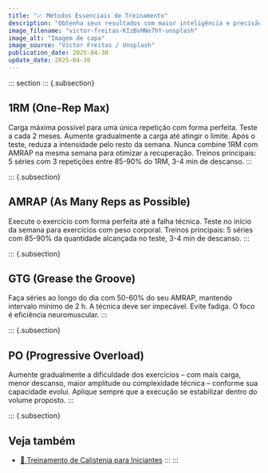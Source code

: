 ```yaml
---
title: "📈 Métodos Essenciais de Treinamento"
description: "Obtenha seus resultados com maior inteligência e precisão."
image_filename: "victor-freitas-KIzBvHNe7hY-unsplash"
image_alt: "Imagem de capa"
image_source: "Victor Freitas / Unsplash"
publication_date: 2025-04-30
update_date: 2025-04-30
---
```

::: section
::: {.subsection}
## 1RM (One-Rep Max)

Carga máxima possível para uma única repetição com forma perfeita. Teste a cada 2 meses. Aumente gradualmente a carga até atingir o limite. Após o teste, reduza a intensidade pelo resto da semana. Nunca combine 1RM com AMRAP na mesma semana para otimizar a recuperação. Treinos principais: 5 séries com 3 repetições entre 85-90% do 1RM, 3-4 min de descanso.
:::

::: {.subsection}
## AMRAP (As Many Reps as Possible)

Execute o exercício com forma perfeita até a falha técnica. Teste no início da semana para exercícios com peso corporal. Treinos principais: 5 séries com 85-90% da quantidade alcançada no teste, 3-4 min de descanso.
:::

::: {.subsection}
## GTG (Grease the Groove)

Faça séries ao longo do dia com 50-60% do seu AMRAP, mantendo intervalo mínimo de 2 h. A técnica deve ser impecável. Evite fadiga. O foco é eficiência neuromuscular.
:::

::: {.subsection}
## PO (Progressive Overload)

Aumente gradualmente a dificuldade dos exercícios – com mais carga, menor descanso, maior amplitude ou complexidade técnica – conforme sua capacidade evolui. Aplique sempre que a execução se estabilizar dentro do volume proposto.
:::

::: {.subsection}
## Veja também
* [🤸 Treinamento de Calistenia para Iniciantes](/calisthenics-training-for-beginners/)
:::
:::
